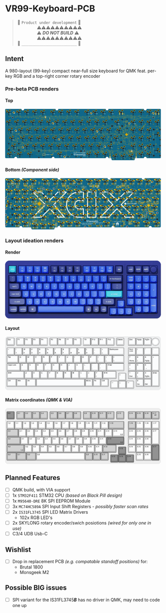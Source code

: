 # VR99-Keyboard-PCB

> &#128679; `Product under development` &#128679; <br>
> &nbsp; &nbsp; &nbsp; &nbsp; &nbsp; &nbsp; &nbsp; &nbsp; &#9888;&#9888;&#9888;&#9888;&#9888;&#9888;&#9888;&#9888;&#9888;&#9888; <br>
> &nbsp; &nbsp; &nbsp; &nbsp; &nbsp; &nbsp; &nbsp; &nbsp; &#9888; ***DO NOT BUILD*** &#9888; <br>
> &nbsp; &nbsp; &nbsp; &nbsp; &nbsp; &nbsp; &nbsp; &nbsp; &#9888;&#9888;&#9888;&#9888;&#9888;&#9888;&#9888;&#9888;&#9888;&#9888; <br>
> &#128679; `_________________________` &#128679;

## Intent

A 980-layout (99-key) compact near-full size keyboard for QMK feat. per-key RGB and a top-right corner rotary encoder

### Pre-beta PCB renders

#### Top
![](docs/vr99-pcb-top.png)

#### Bottom *(Component side)*
![](docs/vr99-pcb-btm.png)

### Layout ideation renders

#### Render
![](docs/vr99-render.png)

#### Layout
![](docs/vr99-layout.png)

#### Matrix coordinates *(QMK & VIA)*
![](docs/vr99-matrix.png)


## Planned Features

- [ ] QMK build, with VIA support
- [ ] 1x `STM32F411` STM32 CPU *(based on Black Pill design)*
- [ ] 1x `M95640-DRE` 8K SPI EEPROM Module
- [ ] 3x `MC74HC589A` SPI Input Shift Registers *- possibly faster scan rates*
- [ ] 2x `IS31FL3745` SPI LED Matrix Drivers
    - 102x RGB LED's
- [ ] 2x SKYLONG rotary encoder/swich posiotions *(wired for only one in use)*
- [ ] C3/4 UDB Usb-C 

## Wishlist

- [ ] Drop in replacement PCB *(e.g. compatable standoff positions)* for:
    - Brutal 1800
    - Monsgeek M2

## Possible BIG issues

- [ ] SPI variant for the IS31FL3745***B*** has no driver in QMK, may need to code one up
